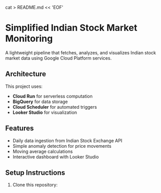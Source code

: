cat > README.md << 'EOF'
# Simplified Indian Stock Market Monitoring

A lightweight pipeline that fetches, analyzes, and visualizes Indian stock market data using Google Cloud Platform services.

## Architecture

This project uses:
- **Cloud Run** for serverless computation
- **BigQuery** for data storage
- **Cloud Scheduler** for automated triggers
- **Looker Studio** for visualization

## Features

- Daily data ingestion from Indian Stock Exchange API
- Simple anomaly detection for price movements
- Moving average calculations
- Interactive dashboard with Looker Studio

## Setup Instructions

1. Clone this repository: